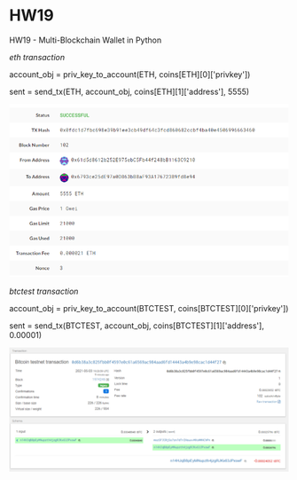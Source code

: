 # HW19
HW19 - Multi-Blockchain Wallet in Python

*eth transaction*

account_obj = priv_key_to_account(ETH, coins[ETH][0]['privkey'])

sent = send_tx(ETH, account_obj, coins[ETH][1]['address'], 5555)

![output screenshot](eth_transaction.PNG)


*btctest transaction*

account_obj = priv_key_to_account(BTCTEST, coins[BTCTEST][0]['privkey'])

sent = send_tx(BTCTEST, account_obj, coins[BTCTEST][1]['address'], 0.00001)

![output screenshot](btctest_transaction.PNG)
